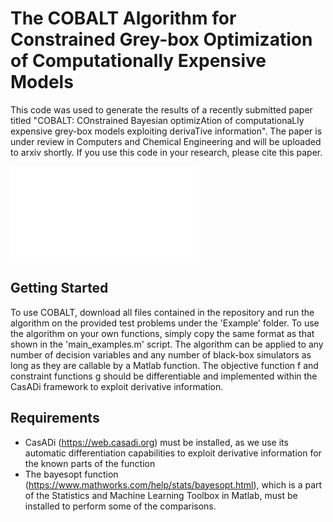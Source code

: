 # The COBALT Algorithm for Constrained Grey-box Optimization of Computationally Expensive Models

This code was used to generate the results of a recently submitted paper titled "COBALT: COnstrained Bayesian optimizAtion of computationaLly expensive grey-box models exploiting derivaTive information". The paper is under review in Computers and Chemical Engineering and will be uploaded to arxiv shortly. If you use this code in your research, please cite this paper.

![COBALT_illustration](/Images/cobalt_figure.pdf)

## Getting Started

To use COBALT, download all files contained in the repository and run the algorithm on the provided test problems under the 'Example' folder. To use the algorithm on your own functions, simply copy the same format as that shown in the 'main_examples.m' script. The algorithm can be applied to any number of decision variables and any number of black-box simulators as long as they are callable by a Matlab function. The objective function f and constraint functions g should be differentiable and implemented within the CasADi framework to exploit derivative information. 

## Requirements

* CasADi (https://web.casadi.org) must be installed, as we use its automatic differentiation capabilities to exploit derivative information for the known parts of the function 
* The bayesopt function (https://www.mathworks.com/help/stats/bayesopt.html), which is a part of the Statistics and Machine Learning Toolbox in Matlab, must be installed to perform some of the comparisons. 

